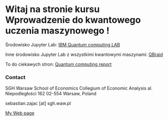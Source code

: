 # Witaj na stronie kursu Wprowadzenie do kwantowego uczenia maszynowego !




Środowisko Jupyter Lab: [IBM Quantum computing LAB](https://quantum-computing.ibm.com/lab)

Inne środowisko Jupyter Lab z wszystkimi kwantowymi maszynami: [QBraid](https://lab.qbraid.com)

To do ciekawych stron: [Quantum computing report](https://quantumcomputingreport.com)

### Contact

SGH Warsaw School of Economics 
Collegium of Economic Analysis 
al. Niepodległości 162 
02-554 Warsaw, Poland 

sebastian.zajac [at] sgh.waw.pl

[My Web page](https://sebastianzajac.pl)

